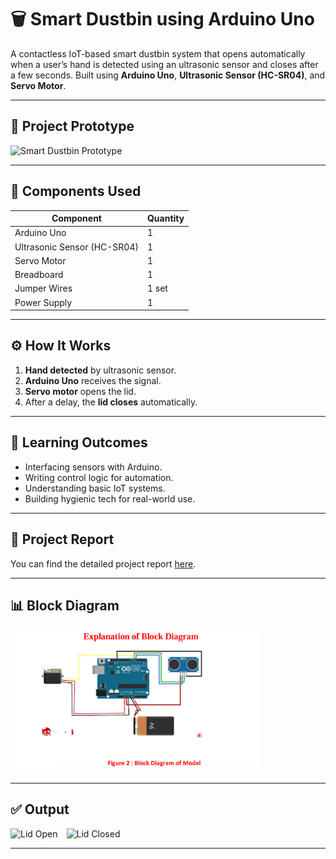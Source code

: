 # 🗑️ Smart Dustbin using Arduino Uno

A contactless IoT-based smart dustbin system that opens automatically when a user’s hand is detected using an ultrasonic sensor and closes after a few seconds. Built using **Arduino Uno**, **Ultrasonic Sensor (HC-SR04)**, and **Servo Motor**.

---

## 📸 Project Prototype

<img src="" alt="Smart Dustbin Prototype" width="400"/>

---

## 🔧 Components Used

| Component               | Quantity |
|------------------------|----------|
| Arduino Uno            | 1        |
| Ultrasonic Sensor (HC-SR04) | 1    |
| Servo Motor            | 1        |
| Breadboard             | 1        |
| Jumper Wires           | 1 set    |
| Power Supply           | 1        |

---

## ⚙️ How It Works

1. **Hand detected** by ultrasonic sensor.
2. **Arduino Uno** receives the signal.
3. **Servo motor** opens the lid.
4. After a delay, the **lid closes** automatically.

---

## 🧠 Learning Outcomes

- Interfacing sensors with Arduino.
- Writing control logic for automation.
- Understanding basic IoT systems.
- Building hygienic tech for real-world use.

---

## 📄 Project Report

You can find the detailed project report [here](ProjectReportFormatfinalpdf.pdf).

---

## 📊 Block Diagram

<img src="image.png" alt="Smart Dustbin Block Diagram" width="400"/>

---

## ✅ Output

<img src="output.jpg" alt="Lid Open" width="300"/> <img src="output_closed.jpg" alt="Lid Closed" width="300"/>

---

